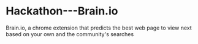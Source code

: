 # Hackathon---Brain.io
Brain.io, a chrome extension that predicts the best web page to view next based on your own and the community's searches
